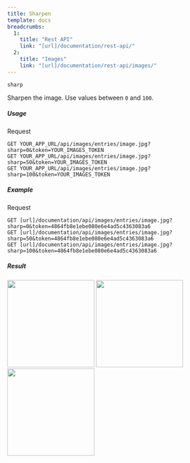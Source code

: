 ```yaml
---
title: Sharpen
template: docs 
breadcrumbs:
  1:
    title: "Rest API"
    link: "[url]/documentation/rest-api/"
  2:
    title: "Images"
    link: "[url]/documentation/rest-api/images/"
---
```


`sharp`

Sharpen the image. Use values between `0` and `100`.

##### Usage

<div class="file-header">Request</div>

```http
GET YOUR_APP_URL/api/images/entries/image.jpg?sharp=0&token=YOUR_IMAGES_TOKEN
GET YOUR_APP_URL/api/images/entries/image.jpg?sharp=50&token=YOUR_IMAGES_TOKEN
GET YOUR_APP_URL/api/images/entries/image.jpg?sharp=100&token=YOUR_IMAGES_TOKEN
```

##### Example

<div class="file-header">Request</div>

```http
GET [url]/documentation/api/images/entries/image.jpg?sharp=0&token=4864fb8e1ebe080e6e4ad5c4363083a6
GET [url]/documentation/api/images/entries/image.jpg?sharp=50&token=4864fb8e1ebe080e6e4ad5c4363083a6
GET [url]/documentation/api/images/entries/image.jpg?sharp=100&token=4864fb8e1ebe080e6e4ad5c4363083a6
```

##### Result

<img width="200" class="inline" src="[url]/documentation/api/images/entries/image.jpg?sharp=0&token=4864fb8e1ebe080e6e4ad5c4363083a6">
<img width="200" class="inline" src="[url]/documentation/api/images/entries/image.jpg?sharp=50&token=4864fb8e1ebe080e6e4ad5c4363083a6">
<img width="200" class="inline" src="[url]/documentation/api/images/entries/image.jpg?sharp=100&token=4864fb8e1ebe080e6e4ad5c4363083a6">
